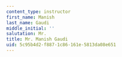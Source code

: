 ```yaml
---
content_type: instructor
first_name: Manish
last_name: Gaudi
middle_initial: ''
salutation: Mr.
title: Mr. Manish Gaudi
uid: 5c95b4d2-f887-1c86-161e-5813da08e651
---
```

